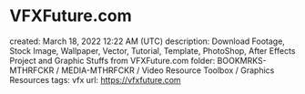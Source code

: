 # VFXFuture.com

created: March 18, 2022 12:22 AM (UTC)
description: Download Footage, Stock Image, Wallpaper, Vector, Tutorial, Template, PhotoShop, After Effects Project and Graphic Stuffs from VFXFuture.com
folder: BOOKMRKS-MTHRFCKR / MEDIA-MTHRFCKR / Video Resource Toolbox / Graphics Resources
tags: vfx
url: https://vfxfuture.com